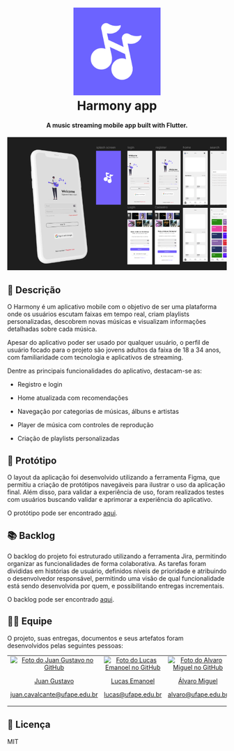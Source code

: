 <h1 align="center">
  <br>
  <a href="https://github.com/JuanGustah/dam_music_streaming"><img src="https://github.com/JuanGustah/dam_music_streaming/blob/main/harmony.png" alt="Music Streaming icon" width="200"></a>
  <br>
  Harmony app
  <br>
</h1>

<h4 align="center">A music streaming mobile app built with Flutter.</h4>

<div align="center">
<img src="https://raw.githubusercontent.com/JuanGustah/dam_music_streaming/main/app.png" alt="Harmony screenshot">
</div>

## 📃 Descrição

O Harmony é um aplicativo mobile com o objetivo de ser uma plataforma onde os usuários escutam faixas em tempo real, criam playlists personalizadas, descobrem novas músicas e visualizam informações detalhadas sobre cada música.

Apesar do aplicativo poder ser usado por qualquer usuário, o perfil de usuário focado para o projeto são jovens adultos da faixa de 18 a 34 anos, com familiaridade com tecnologia e aplicativos de streaming.

Dentre as principais funcionalidades do aplicativo, destacam-se as:

- Registro e login

- Home atualizada com recomendações

- Navegação por categorias de músicas, álbuns e artistas

- Player de música com controles de reprodução

- Criação de playlists personalizadas

## 📐 Protótipo

O layout da aplicação foi desenvolvido utilizando a ferramenta Figma, que permitiu a criação de protótipos navegáveis para ilustrar o uso da aplicação final. Além disso, para validar a experiência de uso, foram realizados testes com usuários buscando validar e aprimorar a experiência do aplicativo.

O protótipo pode ser encontrado [aqui](https://www.figma.com/design/pwvKNkrvGTK7ODusFZujqH/DAM---Prot%C3%B3tipo--Spotify-?node-id=0-1&t=HOA10nljeYKmfCIS-1).

## 📚 Backlog

O backlog do projeto foi estruturado utilizando a ferramenta Jira, permitindo organizar as funcionalidades de forma colaborativa. As tarefas foram divididas em histórias de usuário, definidos níveis de prioridade e atribuindo o desenvolvedor responsável, permitindo uma visão de qual funcionalidade está sendo desenvolvida por quem, e possibilitando entregas incrementais.

O backlog pode ser encontrado [aqui](https://spotify-clone.atlassian.net/jira/software/projects/DAM).

## 👨‍💻 Equipe

O projeto, suas entregas, documentos e seus artefatos foram desenvolvidos pelas seguintes pessoas:

<table align="center">
  <tr>
    <td align="center">
      <a href="#">
        <img src="https://avatars.githubusercontent.com/u/48099099" width="100px;" alt="Foto do Juan Gustavo no GitHub"/><br>
        <div align="center">
          <p>Juan Gustavo</p>
          <p>juan.cavalcante@ufape.edu.br</p>
        </div>
      </a>
    </td>
    <td align="center">
      <a href="#">
        <img src="https://avatars.githubusercontent.com/u/43378517" width="100px;" alt="Foto do Lucas Emanoel no GitHub"/><br>
        <div align="center">
          <p>Lucas Emanoel</p>
          <p>lucas@ufape.edu.br</p>
        </div>
      </a>
    </td>
    <td align="center">
      <a href="#">
        <img src="https://miro.medium.com/max/360/0*1SkS3mSorArvY9kS.jpg" width="100px;" alt="Foto do Alvaro Miguel no GitHub"/><br>
        <div align="center">
          <p>Álvaro Miguel</p>
          <p>alvaro@ufape.edu.br</p>
        </div>
      </a>
    </td>
  </tr>
</table>

## 💼 Licença

MIT

